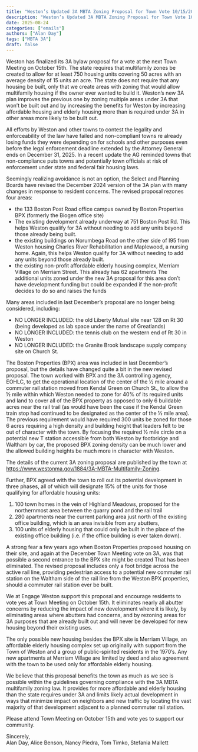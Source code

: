 ```yaml
---
title: "Weston’s Updated 3A MBTA Zoning Proposal for Town Vote 10/15/2025" 
description: "Weston’s Updated 3A MBTA Zoning Proposal for Town Vote 10/15/2025"
date: 2025-08-24
categories: ["emails"]
authors: ["Alan Day"]
tags: ["MBTA 3A"]
draft: false
---
```

Weston has finalized its 3A bylaw proposal for a vote at the next Town Meeting on October 15th. The state requires that multifamily zones be created to allow for at least 750 housing units covering 50 acres with an average density of 15 units an acre. The state does not require that any housing be built, only that we create areas with zoning that would allow multifamily housing if the owner ever wanted to build it. Weston’s new 3A plan improves the previous one by zoning multiple areas under 3A that won’t be built out and by increasing the benefits for Weston by increasing affordable housing and elderly housing more than is required under 3A in other areas more likely to be built out.

All efforts by Weston and other towns to contest the legality and enforceability of the law have failed and non-compliant towns re already losing funds they were depending on for schools and other purposes even before the legal enforcement deadline extended by the Attorney General ends on December 31, 2025. In a recent update the AG reminded towns that non-compliance puts towns and potentially town officials at risk of enforcement under state and federal fair housing laws.

Seemingly realizing avoidance is not an option, the Select and Planning Boards have revised the December 2024 version of the 3A plan with many changes in response to resident concerns. The revised proposal rezones four areas:

- the 133 Boston Post Road office campus owned by Boston Properties BPX (formerly the Biogen office site)
- The existing development already underway at 751 Boston Post Rd. This helps Weston qualify for 3A without needing to add any units beyond those already being built.
-  the existing buildings on Norumbega Road on the other side of I95 from Weston housing Charles River Rehabilitation and Maplewood, a nursing home. Again, this helps Weston qualify for 3A without needing to add any units beyond those already built.
- the existing non-profit affordable elderly housing complex, Merriam Village on Merriam Street. This already has 62 apartments The additional units zoned under the new 3A proposal for this area don’t have development funding but could be expanded if the non-profit decides to do so and raises the funds

Many areas included in last December’s proposal are no longer being considered, including:
- NO LONGER INCLUDED: the old Liberty Mutual site near 128 on Rt 30 (being developed as lab space under the name of Greatlands)
- NO LONGER INCLUDED: the tennis club on the western end of Rt 30 in Weston
- NO LONGER INCLUDED: the Granite Brook landscape supply company site on Church St.

The Boston Properties (BPX) area was included in last December’s proposal, but the details have changed quite a bit in the new revised proposal. The town worked with BPX and the 3A controlling agency, EOHLC, to get the operational location of the center of the ½ mile around a commuter rail station moved from Kendal Green on Church St., to allow the ½ mile within which Weston needed to zone for 40% of its required units and land to cover all of the BPX property as opposed to only 6 buildable acres near the rail trail (as would have been the case if the Kendal Green train stop had continued to be designated as the center of the ½ mile area). The previous requirement would have required 300 units be zoned for those 6 acres requiring a high density and building  height that leaders felt to be out of character with the town. By focusing the required ½ mile circle on a potential new T station accessible from both Weston by footbridge and Waltham by car, the proposed BPX zoning density can be much lower and the allowed building heights be much more in character with Weston.

The details of the current 3A zoning proposal are published by the town at https://www.westonma.gov/1884/3A-MBTA-Multifamily-Zoning.

Further, BPX agreed with the town to roll out its potential development in three phases, all of which will designate 15% of the units for those qualifying for affordable housing units:

1.  100 town homes in the vein of Highland Meadows, proposed for the northernmost area between the quarry pond and the rail trail
2. 280 apartments near the current parking area just north of the existing office building, which is an area invisible from any abutters,
3. 100 units of elderly housing that could only be built in the place of the existing office building (i.e. if the office building is ever taken down).

A strong fear a few years ago when Boston Properties proposed housing on their site, and again at the December Town Meeting vote on 3A, was that   possible a second entrance to the BPX site might be created That has been eliminated. The revised proposal includes only a foot bridge across the active rail line, providing pedestrian access to a potential new commuter rail station on the Waltham side of the rail line from the Weston BPX properties, should a commuter rail station ever be built.

We at Engage Weston support this proposal and encourage residents to vote yes at Town Meeting on October 15th.    It eliminates nearly all abutter concerns by reducing the impact of new development where it is likely, by eliminating areas where abutters had concerns, and by rezoning areas for 3A purposes that are already built out and will never be developed for new housing beyond their existing uses. 

The only possible new housing besides the BPX site is Merriam Village, an affordable elderly housing complex set up originally with support from the Town of Weston and a group of public-spirited residents in the 1970’s. Any new apartments at Merriam Village are limited by deed and also agreement with the town to be used only for affordable elderly housing.

We believe that this proposal benefits the town as much as we see is possible within the guidelines governing compliance with the 3A MBTA multifamily zoning law. It provides for more affordable and elderly housing than the state requires under 3A and limits likely actual development in ways that minimize impact on neighbors and new traffic by locating the vast majority of that development adjacent to a planned commuter rail station.

Please attend Town Meeting on October 15th and vote yes to support our community.

Sincerely,  
Alan Day, Alice Benson, Nancy Piedra, Tom Timko, Stefania Mallett
